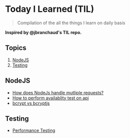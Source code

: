 
# Today I Learned (TIL)
> Compilation of the all the things I learn on daily basis

**Inspired by @jbranchaud's TIL repo.**

## Topics

1. [NodeJS](#NodeJs)
2. [Testing](#Testing)



## NodeJS
- [How does NodeJs handle mutliple requests?](NodeJS/1-how-does-NodeJS-handle-multiple-requests.md)
- [How to perform availablity test on api](NodeJS/3-availability-test-on-api.md)
- [bcrypt vs bcryptjs](NodeJS/4-bcrypt-vs-bcryptjs.md)

## Testing
- [Performance Testing](Testing/1-performance-testing.md)
